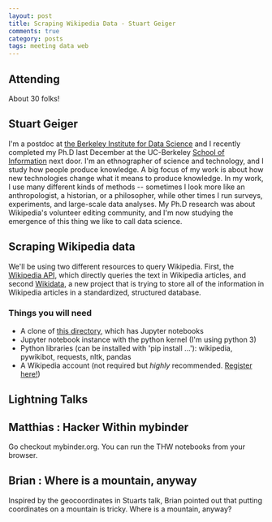 ```yaml
---
layout: post
title: Scraping Wikipedia Data - Stuart Geiger
comments: true
category: posts
tags: meeting data web
---
```


## Attending

About 30 folks!

## Stuart Geiger

I'm a postdoc at [the Berkeley Institute for Data Science](http://bids.berkeley.edu) and I recently completed my Ph.D last December at the UC-Berkeley [School of Information](http://ischool.berkeley.edu) next door. I'm an ethnographer of science and technology, and I study how people produce knowledge. A big focus of my work is about how new technologies change what it means to produce knowledge. In my work, I use many different kinds of methods -- sometimes I look more like an anthropologist, a historian, or a philosopher, while other times I run surveys, experiments, and large-scale data analyses. My Ph.D research was about Wikipedia's volunteer editing community, and I'm now studying the emergence of this thing we like to call data science.

## Scraping Wikipedia data

We'll be using two different resources to query Wikipedia. First, the [Wikipedia API](https://www.mediawiki.org/wiki/API:Main_page), which directly queries the text in Wikipedia articles, and second [Wikidata](https://www.wikidata.org/wiki/Wikidata:Main_Page), a new project that is trying to store all of the information in Wikipedia articles in a standardized, structured database.

### Things you will need
* A clone of [this directory](https://github.com/thehackerwithin/berkeley/blob/master/scraping_wikipedia/), which has Jupyter notebooks
* Jupyter notebook instance with the python kernel (I'm using python 3)
* Python libraries (can be installed with 'pip install ...'): wikipedia, pywikibot, requests, nltk, pandas
* A Wikipedia account (not required but *highly* recommended. [Register here!](https://en.wikipedia.org/w/index.php?title=Special:UserLogin&returnto=Main+Page&type=signup))

## Lightning Talks 

## Matthias : Hacker Within mybinder

Go checkout mybinder.org. You can run the THW notebooks from your browser.

## Brian : Where is a mountain, anyway

Inspired by the geocoordinates in Stuarts talk, Brian pointed out that putting 
coordinates on a mountain is tricky. Where is a mountain, anyway?

[code]: https://github.com/thehackerwithin/berkeley/blob/master/scraping_wikipedia/ "Code Examples" 
